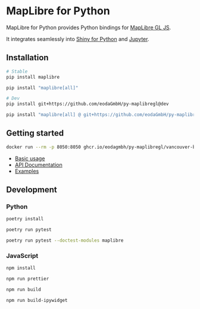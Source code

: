 # MapLibre for Python

MapLibre for Python provides Python bindings for [MapLibre GL JS](https://github.com/maplibre/maplibre-gl-js).

It integrates seamlessly into [Shiny for Python](https://github.com/posit-dev/py-shiny) and [Jupyter](https://jupyter.org/).

## Installation

```bash
# Stable
pip install maplibre

pip install "maplibre[all]"

# Dev
pip install git+https://github.com/eodaGmbH/py-maplibregl@dev

pip install "maplibre[all] @ git+https://github.com/eodaGmbH/py-maplibregl@dev"
```

## Getting started

```bash
docker run --rm -p 8050:8050 ghcr.io/eodagmbh/py-maplibregl/vancouver-blocks:latest
```

* [Basic usage](https://eodagmbh.github.io/py-maplibregl/)
* [API Documentation](https://eodagmbh.github.io/py-maplibregl/api/map/)
* [Examples](https://eodagmbh.github.io/py-maplibregl/examples/every_person_in_manhattan/)

## Development

### Python

```bash
poetry install

poetry run pytest

poetry run pytest --doctest-modules maplibre
```

### JavaScript

```bash
npm install

npm run prettier

npm run build

npm run build-ipywidget
```
